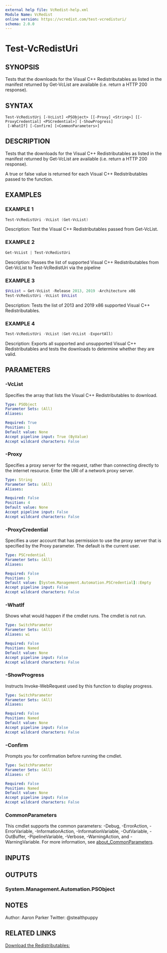 ```yaml
---
external help file: VcRedist-help.xml
Module Name: VcRedist
online version: https://vcredist.com/test-vcredisturi/
schema: 2.0.0
---
```


# Test-VcRedistUri

## SYNOPSIS

Tests that the downloads for the Visual C++ Redistributables as listed in the manifest returned by Get-VcList are available (i.e. return a HTTP 200 response).

## SYNTAX

```
Test-VcRedistUri [-VcList] <PSObject> [[-Proxy] <String>] [[-ProxyCredential] <PSCredential>] [-ShowProgress]
 [-WhatIf] [-Confirm] [<CommonParameters>]
```

## DESCRIPTION

Tests that the downloads for the Visual C++ Redistributables as listed in the manifest returned by Get-VcList are available (i.e. return a HTTP 200 response).

A true or false value is returned for each Visual C++ Redistributables passed to the function.

## EXAMPLES

### EXAMPLE 1

```powershell
Test-VcRedistUri -VcList (Get-VcList)
```

Description:
Test the Visual C++ Redistributables passed from Get-VcList.

### EXAMPLE 2

```powershell
Get-VcList | Test-VcRedistUri
```

Description:
Passes the list of supported Visual C++ Redistributables from Get-VcList to Test-VcRedistUri via the pipeline

### EXAMPLE 3

```powershell
$VcList = Get-VcList -Release 2013, 2019 -Architecture x86
Test-VcRedistUri -VcList $VcList
```

Description:
Tests the list of 2013 and 2019 x86 supported Visual C++ Redistributables.

### EXAMPLE 4

```powershell
Test-VcRedistUri -VcList (Get-VcList -ExportAll)
```

Description:
Exports all supported and unsupported Visual C++ Redistributables and tests the downloads to determine whether they are valid.

## PARAMETERS

### -VcList

Specifies the array that lists the Visual C++ Redistributables to download.

```yaml
Type: PSObject
Parameter Sets: (All)
Aliases:

Required: True
Position: 1
Default value: None
Accept pipeline input: True (ByValue)
Accept wildcard characters: False
```

### -Proxy

Specifies a proxy server for the request, rather than connecting directly to the internet resource.
Enter the URI of a network proxy server.

```yaml
Type: String
Parameter Sets: (All)
Aliases:

Required: False
Position: 4
Default value: None
Accept pipeline input: False
Accept wildcard characters: False
```

### -ProxyCredential

Specifies a user account that has permission to use the proxy server that is specified by the Proxy parameter.
The default is the current user.

```yaml
Type: PSCredential
Parameter Sets: (All)
Aliases:

Required: False
Position: 5
Default value: [System.Management.Automation.PSCredential]::Empty
Accept pipeline input: False
Accept wildcard characters: False
```

### -WhatIf

Shows what would happen if the cmdlet runs.
The cmdlet is not run.

```yaml
Type: SwitchParameter
Parameter Sets: (All)
Aliases: wi

Required: False
Position: Named
Default value: None
Accept pipeline input: False
Accept wildcard characters: False
```

### -ShowProgress

Instructs Invoke-WebRequest used by this function to display progress.

```yaml
Type: SwitchParameter
Parameter Sets: (All)
Aliases:

Required: False
Position: Named
Default value: None
Accept pipeline input: False
Accept wildcard characters: False
```

### -Confirm
Prompts you for confirmation before running the cmdlet.

```yaml
Type: SwitchParameter
Parameter Sets: (All)
Aliases: cf

Required: False
Position: Named
Default value: None
Accept pipeline input: False
Accept wildcard characters: False
```

### CommonParameters
This cmdlet supports the common parameters: -Debug, -ErrorAction, -ErrorVariable, -InformationAction, -InformationVariable, -OutVariable, -OutBuffer, -PipelineVariable, -Verbose, -WarningAction, and -WarningVariable. For more information, see [about_CommonParameters](http://go.microsoft.com/fwlink/?LinkID=113216).

## INPUTS

## OUTPUTS

### System.Management.Automation.PSObject

## NOTES

Author: Aaron Parker
Twitter: @stealthpuppy

## RELATED LINKS

[Download the Redistributables:](https://vcredist.com/save-vcredist/)
